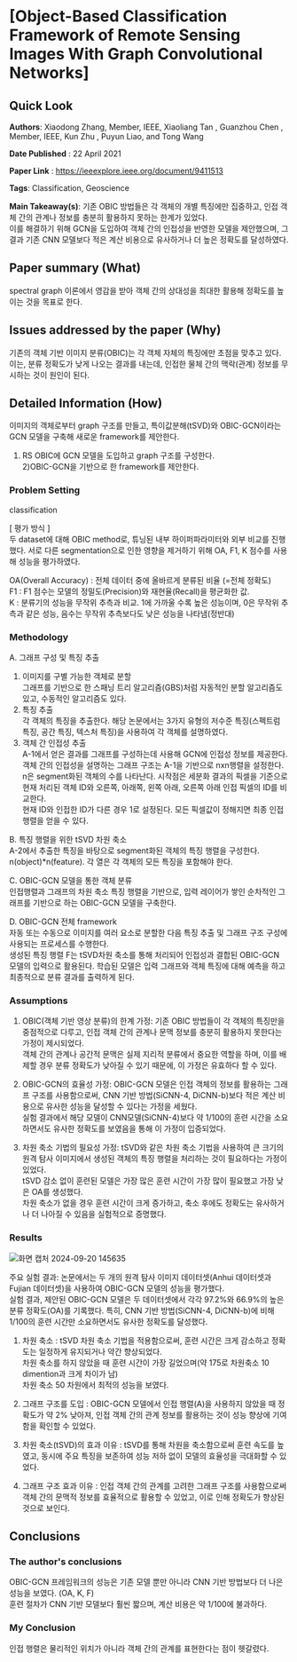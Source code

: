# [Object-Based Classification Framework of Remote Sensing Images With Graph Convolutional Networks]
## Quick Look

**Authors**: Xiaodong Zhang, Member, IEEE, Xiaoliang Tan , Guanzhou Chen , Member, IEEE,
Kun Zhu , Puyun Liao, and Tong Wang

**Date Published** : 22 April 2021

**Paper Link** : https://ieeexplore.ieee.org/document/9411513

**Tags**:  Classification, Geoscience

**Main Takeaway(s)**: 기존 OBIC 방법들은 각 객체의 개별 특징에만 집중하고, 인접 객체 간의 관계나 정보를 충분히 활용하지 못하는 한계가 있었다. </br>
이를 해결하기 위해 GCN을 도입하여 객체 간의 인접성을 반영한 모델을 제안했으며, 그 결과 기존 CNN 모델보다 적은 계산 비용으로 유사하거나 더 높은 정확도를 달성하였다. 

## Paper summary (What)
spectral graph 이론에서 영감을 받아 객체 간의 상대성을 최대한 활용해 정확도를 높이는 것을 목표로 한다.

## Issues addressed by the paper (Why)
기존의 객체 기반 이미지 분류(OBIC)는 각 객체 자체의 특징에만 초점을 맞추고 있다. 이는, 분류 정확도가 낮게 나오는 결과를 내는데, 인접한 물체 간의 맥락(관계) 정보를 무시하는 것이 원인이 된다.

## Detailed Information (How)
이미지의 객체로부터 graph 구조를 만들고, 특이값분해(tSVD)와 OBIC-GCN이라는 GCN 모델을 구축해 새로운 framework를 제안한다.
</br>
1) RS OBIC에 GCN 모델을 도입하고 graph 구조를 구성한다.</br>
2)OBIC-GCN을 기반으로 한 framework를 제안한다.

### Problem Setting
classification </br>

[ 평가 방식 ]</br>
두 dataset에 대해 OBIC method로, 튜닝된 내부 하이퍼파라미터와 외부 비교를 진행했다. 서로 다른 segmentation으로 인한 영향을 제거하기 위해  OA, F1, K 점수를 사용해 성능을 평가하였다.</br>

OA(Overall Accuracy) : 전체 데이터 중에 올바르게 분류된 비율 (=전체 정확도)</br>
F1 : F1 점수는 모델의 정밀도(Precision)와 재현율(Recall)을 평균화한 값. </br>
K : 분류기의 성능을 무작위 추측과 비교. 1에 가까울 수록 높은 성능이며, 0은 무작위 추측과 같은 성능, 음수는 무작위 추측보다도 낮은 성능을 나타냄(정반대)</br>

### Methodology
A.  그래프 구성 및 특징 추출</br>
1) 이미지를 구별 가능한 객체로 분할</br>
그래프를 기반으로 한 스패닝 트리 알고리즘(GBS)처럼 자동적인 분할 알고리즘도 있고, 수동적인 알고리즘도 있다.</br>
2) 특징 추출</br>
각 객체의 특징을 추출한다. 해당 논문에서는 3가지 유형의 저수준 특징(스펙트럼 특징, 공간 특징, 텍스처 특징)을 사용하여 각 객체를 설명하였다.</br>
3) 객체 간 인접성 추출</br>
A-1에서 얻은 결과를 그래프를 구성하는데 사용해 GCN에 인접성 정보를 제공한다. 객체 간의 인접성을 설명하는 그래프 구조는 A-1을 기반으로 nxn행렬을 설정한다. </br>
n은 segment화된 객체의 수를 나타난다. 시작점은 세분화 결과의 픽셀을 기준으로 현재 처리된 객체 ID와 오른쪽, 아래쪽, 왼쪽 아래, 오른쪽 아래 인접 픽셀의 ID를 비교한다. </br>
현재 ID와 인접한 ID가 다른 경우 1로 설정된다. 모든 픽셀값이 정해지면 최종 인접 행렬을 얻을 수 있다. </br>

B. 특징 행렬을 위한 tSVD 차원 축소</br>
A-2에서 추출한 특징을 바탕으로 segment화된 객체의 특징 행렬을 구성한다. n(object)*n(feature). 각 열은 각 객체의 모든 특징을 포함해야 한다. </br>

C. OBIC-GCN 모델을 통한 객체 분류</br>
인접행렬과 그래프의 차원 축소 특징 행렬을 기반으로, 입력 레이어가 쌓인 순차적인 그래프를 기반으로 하는 OBIC-GCN 모델을 구축한다. </br>

D. OBIC-GCN 전체 framework</br>
자동 또는 수동으로 이미지를 여러 요소로 분할한 다음 특징 추출 및 그래프 구조 구성에 사용되는 프로세스를 수행한다. </br>
생성된 특징 행렬 F는 tSVD차원 축소를 통해 처리되어 인접성과 결합된 OBIC-GCN 모델의 입력으로 활용된다. 학습된 모델은 입력 그래프와 객체 특징에 대해 예측을 하고 최종적으로 분류 결과를 출력하게 된다.</br>


### Assumptions
1. OBIC(객체 기반 영상 분류)의 한계 가정: 기존 OBIC 방법들이 각 객체의 특징만을 중점적으로 다루고, 인접 객체 간의 관계나 문맥 정보를 충분히 활용하지 못한다는 가정이 제시되었다.</br>
객체 간의 관계나 공간적 문맥은 실제 지리적 분류에서 중요한 역할을 하며, 이를 배제할 경우 분류 정확도가 낮아질 수 있기 때문에, 이 가정은 유효하다 할 수 있다. </br>

2. OBIC-GCN의 효율성 가정: OBIC-GCN 모델은 인접 객체의 정보를 활용하는 그래프 구조를 사용함으로써, CNN 기반 방법(SiCNN-4, DiCNN-b)보다 적은 계산 비용으로 유사한 성능을 달성할 수 있다는 가정을 세웠다.</br>
실험 결과에서 해당 모델이 CNN모델(SiCNN-4)보다 약 1/100의 훈련 시간을 소요하면서도 유사한 정확도를 보였음을 통해 이 가정이 입증되었다.</br>

3. 차원 축소 기법의 필요성 가정: tSVD와 같은 차원 축소 기법을 사용하여 큰 크기의 원격 탐사 이미지에서 생성된 객체의 특징 행렬을 처리하는 것이 필요하다는 가정이 있었다. ​</br>
tSVD 감소 없이 훈련된 모델은 가장 많은 훈련 시간이 가장 많이 필요했고 가장 낮은 OA를 생성했다. </br>
차원 축소가 없을 경우 훈련 시간이 크게 증가하고, 축소 후에도 정확도는 유사하거나 더 나아질 수 있음을 실험적으로 증명했다. </br>


### Results

![화면 캡처 2024-09-20 145635](https://github.com/user-attachments/assets/15c569e8-9918-4f9b-aa4e-438829e35f2e)

주요 실험 결과: 논문에서는 두 개의 원격 탐사 이미지 데이터셋(Anhui 데이터셋과 Fujian 데이터셋)을 사용하여 OBIC-GCN 모델의 성능을 평가했다. </br>
실험 결과, 제안된 OBIC-GCN 모델은 두 데이터셋에서 각각 97.2%와 66.9%의 높은 분류 정확도(OA)를 기록했다. 특히, CNN 기반 방법(SiCNN-4, DiCNN-b)에 비해 1/100의 훈련 시간만 소요하면서도 유사한 정확도를 달성했다.</br>

1. 차원 축소 : tSVD 차원 축소 기법을 적용함으로써, 훈련 시간은 크게 감소하고 정확도는 일정하게 유지되거나 약간 향상되었다.</br>
차원 축소를 하지 않았을 때 훈련 시간이 가장 길었으며(약 175로 차원축소 10 dimention과 크게 차이가 남)</br>
차원 축소 50 차원에서 최적의 성능을 보였다. </br>

2. 그래프 구조를 도입 : OBIC-GCN 모델에서 인접 행렬(A)을 사용하지 않았을 때 정확도가 약 2% 낮아져, 인접 객체 간의 관계 정보를 활용하는 것이 성능 향상에 기여함을 확인할 수 있었다.</br>

1. 차원 축소(tSVD)의 효과 이유 : tSVD를 통해 차원을 축소함으로써 훈련 속도를 높였고, 동시에 주요 특징을 보존하여 성능 저하 없이 모델의 효율성을 극대화할 수 있었다.</br>

2. 그래프 구조 효과 이유 : 인접 객체 간의 관계를 고려한 그래프 구조를 사용함으로써 객체 간의 문맥적 정보를 효율적으로 활용할 수 있었고, 이로 인해 정확도가 향상된 것으로 보인다.</br>


## Conclusions

### The author's conclusions
OBIC-GCN 프레임워크의 성능은 기존 모델 뿐만 아니라 CNN 기반 방법보다 더 나은 성능을 보였다. (OA, K, F)</br>
훈련 절차가 CNN 기반 모델보다 훨씬 짧으며, 계산 비용은 약 1/100에 불과하다.</br>

### My Conclusion
인접 행렬은 물리적인 위치가 아니라 객체 간의 관계를 표현한다는 점이 헷갈렸다.</br>

